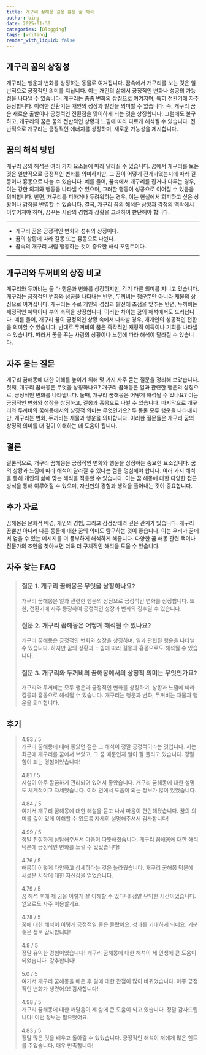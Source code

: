 ```yaml
---
title: 개구리 꿈해몽 길몽 흉몽 꿈 해석
author: bing
date: 2025-01-30
categories: [Blogging]
tags: [writing]
render_with_liquid: false
---
```



<h2 id='개구리 꿈의 상징성'>개구리 꿈의 상징성</h2>

<p>개구리는 행운과 변화를 상징하는 동물로 여겨집니다. 꿈속에서 개구리를 보는 것은 일반적으로 긍정적인 의미를 지닙니다. 이는 개인의 삶에서 긍정적인 변화나 성공의 가능성을 나타낼 수 있습니다. 개구리는 종종 변화의 상징으로 여겨지며, 특히 전환기에 자주 등장합니다. 이러한 전환기는 개인의 성장과 발전을 의미할 수 있습니다. 즉, 개구리 꿈은 새로운 출발이나 긍정적인 전환점을 맞이하게 되는 것을 상징합니다. 그럼에도 불구하고, 개구리의 꿈은 꿈의 전반적인 상황과 느낌에 따라 다르게 해석될 수 있습니다. 전반적으로 개구리는 긍정적인 에너지를 상징하며, 새로운 가능성을 제시합니다.</p>

<h2 id='꿈의 해석 방법'>꿈의 해석 방법</h2>

<p>개구리 꿈의 해석은 여러 가지 요소들에 따라 달라질 수 있습니다. 꿈에서 개구리를 보는 것은 일반적으로 긍정적인 변화를 의미하지만, 그 꿈이 어떻게 전개되었는지에 따라 길몽이나 흉몽으로 나눌 수 있습니다. 예를 들어, 꿈속에서 개구리를 잡거나 다루는 경우, 이는 강한 의지와 행동을 나타낼 수 있으며, 그러한 행동이 성공으로 이어질 수 있음을 의미합니다. 반면, 개구리를 피하거나 두려워하는 경우, 이는 현실에서 회피하고 싶은 상황이나 감정을 반영할 수 있습니다. 결국, 개구리 꿈의 해석은 상황과 감정의 맥락에서 이루어져야 하며, 꿈꾸는 사람의 경험과 상황을 고려하여 판단해야 합니다.</p>

<hr />

<ul>
    <li>개구리 꿈은 긍정적인 변화와 성취의 상징이다.</li>
    <li>꿈의 상황에 따라 길몽 또는 흉몽으로 나뉜다.</li>
    <li>꿈속의 개구리 처럼 행동하는 것이 중요한 해석 포인트이다.</li>
</ul>

<hr />

<h2 id='개구리와 두꺼비의 상징 비교'>개구리와 두꺼비의 상징 비교</h2>

<p>개구리와 두꺼비는 둘 다 행운과 변화를 상징하지만, 각기 다른 의미를 지니고 있습니다. 개구리는 긍정적인 변화와 성공을 나타내는 반면, 두꺼비는 행운뿐만 아니라 재물의 상징으로 여겨집니다. 개구리는 주로 개인의 성장과 발전에 초점을 맞추는 반면, 두꺼비는 재정적인 혜택이나 부의 축적을 상징합니다. 이러한 차이는 꿈의 해석에서도 드러납니다. 예를 들어, 개구리 꿈이 긍정적인 상황 속에서 나타날 경우, 개개인의 성공적인 전환을 의미할 수 있습니다. 반대로 두꺼비의 꿈은 즉각적인 재정적 이득이나 기회를 나타낼 수 있습니다. 따라서 꿈을 꾸는 사람의 상황이나 느낌에 따라 해석이 달라질 수 있습니다.</p>

<h2 id='자주 묻는 질문'>자주 묻는 질문</h2>

<p>개구리 꿈해몽에 대한 이해를 높이기 위해 몇 가지 자주 묻는 질문을 정리해 보았습니다. 첫째, 개구리 꿈해몽은 무엇을 상징하나요? 개구리 꿈해몽은 일과 관련한 행운의 상징으로, 긍정적인 변화를 나타냅니다. 둘째, 개구리 꿈해몽은 어떻게 해석될 수 있나요? 이는 긍정적인 변화와 성장을 상징하고, 길몽과 흉몽으로 나뉠 수 있습니다. 마지막으로 개구리와 두꺼비의 꿈해몽에서의 상징적 의미는 무엇인가요? 두 동물 모두 행운을 나타내지만, 개구리는 변화, 두꺼비는 재물과 행운을 의미합니다. 이러한 질문들은 개구리 꿈의 상징적 의미를 더 깊이 이해하는 데 도움이 됩니다.</p>

<h2 id='결론'>결론</h2>

<p>결론적으로, 개구리 꿈해몽은 긍정적인 변화와 행운을 상징하는 중요한 요소입니다. 꿈의 상황과 느낌에 따라 해석이 달라질 수 있다는 점을 명심해야 합니다. 여러 가지 해석을 통해 개인의 삶에 맞는 해석을 적용할 수 있습니다. 이는 꿈 해몽에 대한 다양한 접근 방식을 통해 이루어질 수 있으며, 자신만의 경험과 생각을 풀어내는 것이 중요합니다.</p>

<h2 id='추가 자료'>추가 자료</h2>

<p>꿈해몽은 문화적 배경, 개인의 경험, 그리고 감정상태와 깊은 관계가 있습니다. 개구리 꿈뿐만 아니라 다른 동물에 대한 꿈의 의미도 탐구하는 것이 좋습니다. 이는 우리가 꿈에서 얻을 수 있는 메시지를 더 풍부하게 해석하게 해줍니다. 다양한 꿈 해몽 관련 책이나 전문가의 조언을 찾아보면 더욱 더 구체적인 해석을 도울 수 있습니다.</p>


<h2 id='자주_찾는_FAQ'>자주 찾는 FAQ</h2>
<div itemscope="" itemtype="https://schema.org/FAQPage"> 
<blockquote> 
<div itemscope="" itemprop="mainEntity" itemtype="https://schema.org/Question"> 
<h3 itemprop="name">질문 1. 개구리 꿈해몽은 무엇을 상징하나요?</h3> 
<div itemscope="" itemprop="acceptedAnswer" itemtype="https://schema.org/Answer"> 
<span itemprop="text"> 
<p>개구리 꿈해몽은 일과 관련한 행운의 상징으로 긍정적인 변화를 상징합니다. 또한, 전환기에 자주 등장하여 긍정적인 성장과 변화의 징후일 수 있습니다.</p> 
</span> 
</div> 
</div> 

<div itemscope="" itemprop="mainEntity" itemtype="https://schema.org/Question"> 
<h3 itemprop="name">질문 2. 개구리 꿈해몽은 어떻게 해석될 수 있나요?</h3> 
<div itemscope="" itemprop="acceptedAnswer" itemtype="https://schema.org/Answer"> 
<span itemprop="text"> 
<p>개구리 꿈해몽은 긍정적인 변화와 성장을 상징하며, 일과 관련된 행운을 나타낼 수 있습니다. 하지만 꿈의 상황과 느낌에 따라 길몽과 흉몽으로도 해석될 수 있습니다.</p> 
</span> 
</div> 
</div> 

<div itemscope="" itemprop="mainEntity" itemtype="https://schema.org/Question"> 
<h3 itemprop="name">질문 3. 개구리와 두꺼비의 꿈해몽에서의 상징적 의미는 무엇인가요?</h3> 
<div itemscope="" itemprop="acceptedAnswer" itemtype="https://schema.org/Answer"> 
<span itemprop="text"> 
<p>개구리와 두꺼비는 모두 행운과 긍정적인 변화를 상징하며, 상황과 느낌에 따라 길몽과 흉몽으로 해석될 수 있습니다. 개구리는 행운과 변화, 두꺼비는 재물과 행운을 의미합니다.</p> 
</span> 
</div> 
</div> 
</blockquote> 
</div>
<h2 id='후기'>후기</h2>
<div itemscope itemtype="https://schema.org/Product">
  <blockquote>
  <div itemprop="review" itemscope itemtype="https://schema.org/Review">
      <div itemprop="reviewRating" itemscope itemtype="https://schema.org/Rating"> <span itemprop="ratingValue">4.93</span> / <span itemprop="bestRating">5</span> </div>
      <span itemprop="reviewBody">개구리 꿈해몽에 대해 좋았던 점은 그 해석이 정말 긍정적이라는 것입니다. 저는 최근에 개구리를 꿈에서 보았고, 그 꿈 때문인지 일이 잘 풀리고 있습니다. 정말 힘이 되는 경험이었습니다!</span>
  </div>
  <br>
  <div itemprop="review" itemscope itemtype="https://schema.org/Review">
      <div itemprop="reviewRating" itemscope itemtype="https://schema.org/Rating"> <span itemprop="ratingValue">4.81</span> / <span itemprop="bestRating">5</span> </div>
      <span itemprop="reviewBody">시설이 아주 깔끔하게 관리되어 있어서 좋았습니다. 개구리 꿈해몽에 대한 설명도 체계적이고 자세했습니다. 여러 면에서 도움이 되는 정보가 많이 있었습니다.</span>
  </div>
  <br>
  <div itemprop="review" itemscope itemtype="https://schema.org/Review">
      <div itemprop="reviewRating" itemscope itemtype="https://schema.org/Rating"> <span itemprop="ratingValue">4.84</span> / <span itemprop="bestRating">5</span> </div>
      <span itemprop="reviewBody">여기서 개구리 꿈해몽에 대한 해설을 듣고 나서 마음이 편안해졌습니다. 꿈의 의미를 깊이 있게 이해할 수 있도록 자세히 설명해주셔서 감사합니다!</span>
  </div>
  <br>
  <div itemprop="review" itemscope itemtype="https://schema.org/Review">
      <div itemprop="reviewRating" itemscope itemtype="https://schema.org/Rating"> <span itemprop="ratingValue">4.99</span> / <span itemprop="bestRating">5</span> </div>
      <span itemprop="reviewBody">정말 친절하게 상담해주셔서 마음이 따뜻해졌습니다. 개구리 꿈해몽에 대한 해석 덕분에 긍정적인 변화를 느낄 수 있었습니다!</span>
  </div>
  <br>
  <div itemprop="review" itemscope itemtype="https://schema.org/Review">
      <div itemprop="reviewRating" itemscope itemtype="https://schema.org/Rating"> <span itemprop="ratingValue">4.76</span> / <span itemprop="bestRating">5</span> </div>
      <span itemprop="reviewBody">해몽이 이렇게 다양하고 상세하다는 것은 놀라웠습니다. 개구리 꿈해몽 덕분에 새로운 시작에 대한 자신감을 얻었습니다.</span>
  </div>
  <br>
  <div itemprop="review" itemscope itemtype="https://schema.org/Review">
      <div itemprop="reviewRating" itemscope itemtype="https://schema.org/Rating"> <span itemprop="ratingValue">4.79</span> / <span itemprop="bestRating">5</span> </div>
      <span itemprop="reviewBody">꿈 해석 후에 제 꿈을 이렇게 잘 이해할 수 있다니! 정말 유익한 시간이었습니다. 앞으로도 자주 이용할게요.</span>
  </div>
  <br>
  <div itemprop="review" itemscope itemtype="https://schema.org/Review">
      <div itemprop="reviewRating" itemscope itemtype="https://schema.org/Rating"> <span itemprop="ratingValue">4.78</span> / <span itemprop="bestRating">5</span> </div>
      <span itemprop="reviewBody">꿈에 대한 해석이 이렇게 긍정적일 줄은 몰랐어요. 성과를 기대하게 되네요. 기분 좋은 정보 감사합니다!</span>
  </div>
  <br>
  <div itemprop="review" itemscope itemtype="https://schema.org/Review">
      <div itemprop="reviewRating" itemscope itemtype="https://schema.org/Rating"> <span itemprop="ratingValue">4.9</span> / <span itemprop="bestRating">5</span> </div>
      <span itemprop="reviewBody">정말 유익한 경험이었습니다! 개구리 꿈해몽에 대한 해석이 제 인생에 큰 도움이 되었습니다. 강추합니다!</span>
  </div>
  <br>
  <div itemprop="review" itemscope itemtype="https://schema.org/Review">
      <div itemprop="reviewRating" itemscope itemtype="https://schema.org/Rating"> <span itemprop="ratingValue">5.0</span> / <span itemprop="bestRating">5</span> </div>
      <span itemprop="reviewBody">여기서 개구리 꿈해몽을 배운 후 일에 대한 관점이 많이 바뀌었습니다. 아주 긍정적인 변화가 생겼어요! 감사합니다!</span>
  </div>
  <br>
  <div itemprop="review" itemscope itemtype="https://schema.org/Review">
      <div itemprop="reviewRating" itemscope itemtype="https://schema.org/Rating"> <span itemprop="ratingValue">4.98</span> / <span itemprop="bestRating">5</span> </div>
      <span itemprop="reviewBody">개구리 꿈해몽에 대한 깨달음이 제 삶에 큰 도움이 되고 있습니다. 정말 감사드립니다! 이런 정보는 필요했어요.</span>
  </div>
  <br>
  <div itemprop="review" itemscope itemtype="https://schema.org/Review">
      <div itemprop="reviewRating" itemscope itemtype="https://schema.org/Rating"> <span itemprop="ratingValue">4.83</span> / <span itemprop="bestRating">5</span> </div>
      <span itemprop="reviewBody">정말 많은 것을 배우고 돌아갈 수 있었습니다. 긍정적인 해석이 저에게 많은 힌트를 주었습니다. 매우 만족합니다!</span>
  </div>
  </blockquote>
</div>
